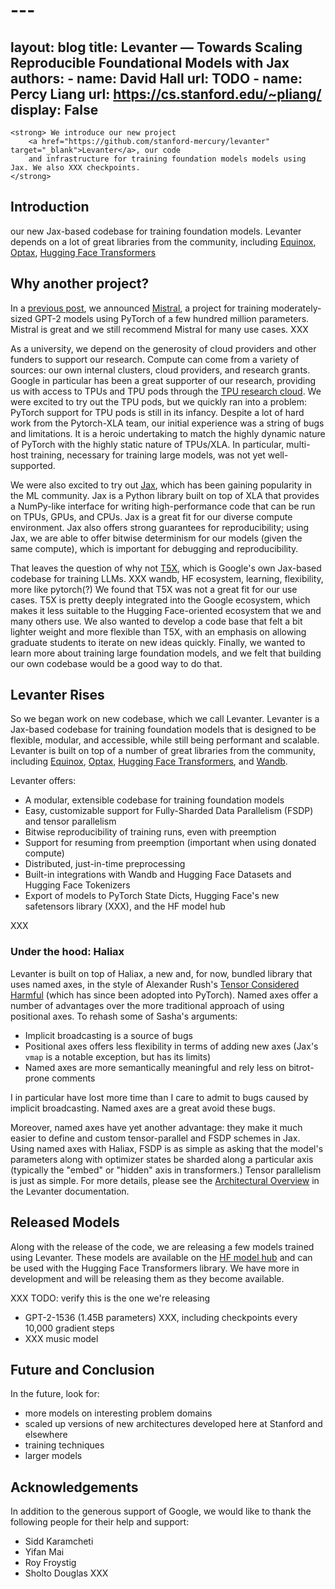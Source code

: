 # ---
layout: blog
title: Levanter — Towards Scaling Reproducible Foundational Models with Jax
authors:
    - name: David Hall
      url: TODO
    - name: Percy Liang
      url: https://cs.stanford.edu/~pliang/
display: False
---
> <div class="blog-tagline">
    <strong> We introduce our new project
        <a href="https://github.com/stanford-mercury/levanter" target="_blank">Levanter</a>, our code
        and infrastructure for training foundation models models using Jax. We also XXX checkpoints.
    </strong>
> </div>


## Introduction


 our new Jax-based codebase for training foundation models. Levanter depends on
a lot of great libraries from the community, including [Equinox](XXX), [Optax](XXX), [Hugging Face Transformers](XXX)


## Why another project?

In a [previous post](https://crfm.stanford.edu/2021/08/26/mistral.html), we announced [Mistral](https://github.com/stanford-mercury/mistral),
a project for training moderately-sized GPT-2 models using PyTorch of a few hundred million parameters. Mistral is great
and we still recommend Mistral for many use cases. XXX

As a university, we depend on the generosity of cloud providers and other funders to support our research. Compute
can come from a variety of sources: our own internal clusters, cloud providers, and research grants. Google in particular
has been a great supporter of our research, providing us with access to TPUs and TPU pods through the
[TPU research cloud](https://sites.research.google/trc/about/). We were excited to try out the TPU pods, but we quickly
ran into a problem: PyTorch support for TPU pods is still in its infancy. Despite a lot of hard work from the Pytorch-XLA
team, our initial experience was a string of bugs and limitations. It is a heroic undertaking to match the highly dynamic
nature of PyTorch with the highly static nature of TPUs/XLA. In particular, multi-host training, necessary for training large models, was not yet well-supported.

We were also excited to try out [Jax](https://github.com/google/jax), which has been gaining popularity in the ML community.
Jax is a Python library built on top of XLA that provides a NumPy-like interface for writing high-performance code that
can be run on TPUs, GPUs, and CPUs. Jax is a great fit for our diverse compute environment. Jax also offers
strong guarantees for reproducibility; using Jax, we are able to offer bitwise determinism for our models (given
the same compute), which is important for debugging and reproducibility.

That leaves the question of why not [T5X](https://github.com/google-research/t5x), which is Google's own Jax-based
codebase for training LLMs. XXX wandb, HF ecosystem, learning, flexibility, more like pytorch(?)
We found that T5X was not a great fit for our use cases. T5X is pretty deeply integrated into the Google ecosystem,
which makes it less suitable to the Hugging Face-oriented ecosystem that we and many others use. We also wanted to
develop a code base that felt a bit lighter weight and more flexible than T5X, with an emphasis on allowing graduate
students to iterate on new ideas quickly. Finally, we wanted to learn more about training large foundation models, and
we felt that building our own codebase would be a good way to do that.


## Levanter Rises

So we began work on new codebase, which we call Levanter. Levanter is a Jax-based codebase for training foundation models
that is designed to be flexible, modular, and accessible, while still being performant and scalable. Levanter is built
on top of a number of great libraries from the community, including [Equinox](XXX), [Optax](XXX), [Hugging Face Transformers](XXX), and [Wandb](XXX).

Levanter offers:
* A modular, extensible codebase for training foundation models
* Easy, customizable support for Fully-Sharded Data Parallelism (FSDP) and tensor parallelism
* Bitwise reproducibility of training runs, even with preemption
* Support for resuming from preemption (important when using donated compute)
* Distributed, just-in-time preprocessing
* Built-in integrations with Wandb and Hugging Face Datasets and Hugging Face Tokenizers
* Export of models to PyTorch State Dicts, Hugging Face's new safetensors library (XXX), and the HF model hub

XXX


### Under the hood: Haliax

Levanter is built on top of Haliax, a new and, for now, bundled library that uses named axes, in the style of Alexander
Rush's [Tensor Considered Harmful](https://nlp.seas.harvard.edu/NamedTensor) (which has since been adopted into PyTorch).
Named axes offer a number of advantages over the more traditional approach of using positional axes. To rehash some of
Sasha's arguments:

* Implicit broadcasting is a source of bugs
* Positional axes offers less flexibility in terms of adding new axes (Jax's `vmap` is a notable exception, but has its limits)
* Named axes are more semantically meaningful and rely less on bitrot-prone comments

I in particular have lost more time than I care to admit to bugs caused by implicit broadcasting. Named axes are a great
avoid these bugs.

Moreover, named axes have yet another advantage: they make it much easier to define and custom tensor-parallel and FSDP schemes
in Jax. Using named axes with Haliax, FSDP is as simple as asking that the model's parameters along with optimizer states
be sharded along a particular axis (typically the "embed" or "hidden" axis in transformers.) Tensor parallelism is
just as simple. For more details, please see the [Architectural Overview](XXX) in the Levanter documentation.



## Released Models

Along with the release of the code, we are releasing a few models trained using Levanter. These models are available on
the [HF model hub](XXX) and can be used with the Hugging Face Transformers library. We have more in development and will
be releasing them as they become available.

XXX TODO: verify this is the one we're releasing
- GPT-2-1536 (1.45B parameters) XXX, including checkpoints every 10,000 gradient steps
- XXX music model

## Future and Conclusion

In the future, look for:
* more models on interesting problem domains
* scaled up versions of new architectures developed here at Stanford and elsewhere
* training techniques
* larger models

## Acknowledgements

In addition to the generous support of Google, we would like to thank the following people for their help and support:

* Sidd Karamcheti
* Yifan Mai
* Roy Froystig
* Sholto Douglas
XXX
